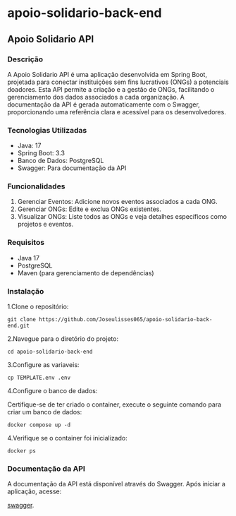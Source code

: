 # apoio-solidario-back-end
## Apoio Solidario API
### Descrição

A Apoio Solidario API é uma aplicação desenvolvida em Spring Boot, projetada para conectar instituições sem fins lucrativos (ONGs) a potenciais doadores. Esta API permite a criação e a gestão de ONGs, facilitando o gerenciamento dos dados associados a cada organização. A documentação da API é gerada automaticamente com o Swagger, proporcionando uma referência clara e acessível para os desenvolvedores.
### Tecnologias Utilizadas

- Java: 17
- Spring Boot: 3.3
- Banco de Dados: PostgreSQL
- Swagger: Para documentação da API


### Funcionalidades

1. Gerenciar Eventos: Adicione novos eventos associados a cada ONG.
2. Gerenciar ONGs: Edite e exclua ONGs existentes.
3. Visualizar ONGs: Liste todos as ONGs e veja detalhes específicos como projetos e eventos.

### Requisitos

- Java 17
- PostgreSQL
- Maven (para gerenciamento de dependências)

### Instalação
1.Clone o repositório:
````
git clone https://github.com/Joseulisses065/apoio-solidario-back-end.git
````
2.Navegue para o diretório do projeto:

````
cd apoio-solidario-back-end
````
3.Configure as variaveis:

````
cp TEMPLATE.env .env
````

4.Configure o banco de dados:

Certifique-se de ter criado o container, execute o seguinte comando para criar um banco de dados:

````
docker compose up -d
````
4.Verifique se o container foi inicializado:
````
docker ps
````
### Documentação da API
A documentação da API está disponível através do Swagger. Após iniciar a aplicação, acesse:

[swagger](localhost:8080/api/swagger-ui/index.html).

